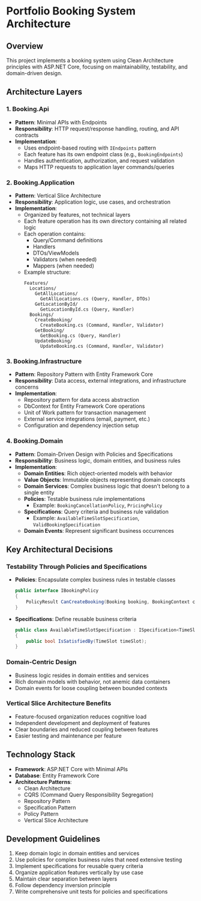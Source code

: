 # Portfolio Booking System Architecture

## Overview
This project implements a booking system using Clean Architecture principles with ASP.NET Core, focusing on maintainability, testability, and domain-driven design.

## Architecture Layers

### 1. Booking.Api
- **Pattern**: Minimal APIs with Endpoints
- **Responsibility**: HTTP request/response handling, routing, and API contracts
- **Implementation**: 
  - Uses endpoint-based routing with `IEndpoints` pattern
  - Each feature has its own endpoint class (e.g., `BookingEndpoints`)
  - Handles authentication, authorization, and request validation
  - Maps HTTP requests to application layer commands/queries

### 2. Booking.Application
- **Pattern**: Vertical Slice Architecture
- **Responsibility**: Application logic, use cases, and orchestration
- **Implementation**:
  - Organized by features, not technical layers
  - Each feature operation has its own directory containing all related logic
  - Each operation contains:
    - Query/Command definitions
    - Handlers
    - DTOs/ViewModels
    - Validators (when needed)
    - Mappers (when needed)
  - Example structure:
    ```
    Features/
      Locations/
        GetAllLocations/
          GetAllLocations.cs (Query, Handler, DTOs)
        GetLocationById/
          GetLocationById.cs (Query, Handler)
      Bookings/
        CreateBooking/
          CreateBooking.cs (Command, Handler, Validator)
        GetBooking/
          GetBooking.cs (Query, Handler)
        UpdateBooking/
          UpdateBooking.cs (Command, Handler, Validator)
    ```

### 3. Booking.Infrastructure
- **Pattern**: Repository Pattern with Entity Framework Core
- **Responsibility**: Data access, external integrations, and infrastructure concerns
- **Implementation**:
  - Repository pattern for data access abstraction
  - DbContext for Entity Framework Core operations
  - Unit of Work pattern for transaction management
  - External service integrations (email, payment, etc.)
  - Configuration and dependency injection setup

### 4. Booking.Domain
- **Pattern**: Domain-Driven Design with Policies and Specifications
- **Responsibility**: Business logic, domain entities, and business rules
- **Implementation**:
  - **Domain Entities**: Rich object-oriented models with behavior
  - **Value Objects**: Immutable objects representing domain concepts
  - **Domain Services**: Complex business logic that doesn't belong to a single entity
  - **Policies**: Testable business rule implementations
    - Example: `BookingCancellationPolicy`, `PricingPolicy`
  - **Specifications**: Query criteria and business rule validation
    - Example: `AvailableTimeSlotSpecification`, `ValidBookingSpecification`
  - **Domain Events**: Represent significant business occurrences

## Key Architectural Decisions

### Testability Through Policies and Specifications
- **Policies**: Encapsulate complex business rules in testable classes
  ```csharp
  public interface IBookingPolicy
  {
      PolicyResult CanCreateBooking(Booking booking, BookingContext context);
  }
  ```
- **Specifications**: Define reusable business criteria
  ```csharp
  public class AvailableTimeSlotSpecification : ISpecification<TimeSlot>
  {
      public bool IsSatisfiedBy(TimeSlot timeSlot);
  }
  ```

### Domain-Centric Design
- Business logic resides in domain entities and services
- Rich domain models with behavior, not anemic data containers
- Domain events for loose coupling between bounded contexts

### Vertical Slice Architecture Benefits
- Feature-focused organization reduces cognitive load
- Independent development and deployment of features
- Clear boundaries and reduced coupling between features
- Easier testing and maintenance per feature

## Technology Stack
- **Framework**: ASP.NET Core with Minimal APIs
- **Database**: Entity Framework Core
- **Architecture Patterns**: 
  - Clean Architecture
  - CQRS (Command Query Responsibility Segregation)
  - Repository Pattern
  - Specification Pattern
  - Policy Pattern
  - Vertical Slice Architecture

## Development Guidelines
1. Keep domain logic in domain entities and services
2. Use policies for complex business rules that need extensive testing
3. Implement specifications for reusable query criteria
4. Organize application features vertically by use case
5. Maintain clear separation between layers
6. Follow dependency inversion principle
7. Write comprehensive unit tests for policies and specifications